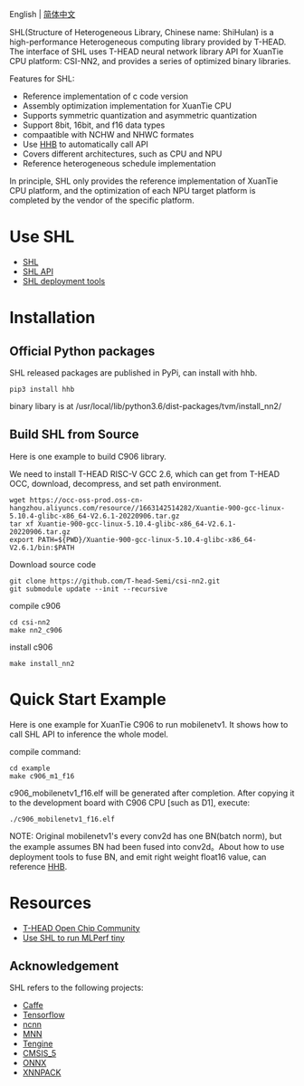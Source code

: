 English | [简体中文](./README_CN.md)

SHL(Structure of Heterogeneous Library, Chinese name: ShiHulan) is a high-performance Heterogeneous computing library provided by T-HEAD.
The interface of SHL uses T-HEAD neural network library API for XuanTie CPU platform: CSI-NN2, and provides a series of optimized binary libraries.

Features for SHL:

- Reference implementation of c code version
- Assembly optimization implementation for XuanTie CPU
- Supports symmetric quantization and asymmetric quantization
- Support 8bit, 16bit, and f16 data types
- compaatible with NCHW and NHWC formates
- Use [HHB](https://www.yuque.com/za4k4z/kvkcoh) to automatically call API
- Covers different architectures, such as CPU and NPU
- Reference heterogeneous schedule implementation

In principle, SHL only provides the reference implementation of XuanTie CPU platform, and the optimization of each NPU target platform is completed by the vendor of the specific platform.

# Use SHL

- [SHL](https://csi-nn2.opensource.alibaba.com/)
- [SHL API](https://www.yuque.com/za4k4z/kkzsw9)
- [SHL deployment tools](https://www.yuque.com/za4k4z/kvkcoh)

# Installation

## Official Python packages

SHL released packages are published in PyPi, can install with hhb.

```
pip3 install hhb
```

binary libary is at /usr/local/lib/python3.6/dist-packages/tvm/install_nn2/

## Build SHL from Source

Here is one example to build C906 library.

We need to install T-HEAD RISC-V GCC 2.6, which can get from T-HEAD OCC, download, decompress, and set path environment.

```
wget https://occ-oss-prod.oss-cn-hangzhou.aliyuncs.com/resource//1663142514282/Xuantie-900-gcc-linux-5.10.4-glibc-x86_64-V2.6.1-20220906.tar.gz
tar xf Xuantie-900-gcc-linux-5.10.4-glibc-x86_64-V2.6.1-20220906.tar.gz
export PATH=${PWD}/Xuantie-900-gcc-linux-5.10.4-glibc-x86_64-V2.6.1/bin:$PATH
```

Download source code

```
git clone https://github.com/T-head-Semi/csi-nn2.git
git submodule update --init --recursive
```

compile c906

```
cd csi-nn2
make nn2_c906
```

install c906

```
make install_nn2
```

# Quick Start Example

Here is one example for XuanTie C906 to run mobilenetv1. It shows how to call SHL API to inference the whole model.

compile command:

```
cd example
make c906_m1_f16
```

c906_mobilenetv1_f16.elf will be generated after completion.
After copying it to the development board with C906 CPU [such as D1], execute:

```
./c906_mobilenetv1_f16.elf
```

NOTE: Original mobilenetv1's every conv2d has one BN(batch norm), but the example assumes BN had been fused into conv2d。About how to use deployment tools to fuse BN, and emit right weight float16 value, can reference [HHB](https://www.yuque.com/za4k4z/kvkcoh).

# Resources

- [T-HEAD Open Chip Community](https://xrvm.com/)
- [Use SHL to run MLPerf tiny](https://github.com/mlcommons/tiny_results_v0.7/tree/main/open/Alibaba)

## Acknowledgement

SHL refers to the following projects:

- [Caffe](https://github.com/BVLC/caffe)
- [Tensorflow](https://github.com/tensorflow/tensorflow)
- [ncnn](https://github.com/Tencent/ncnn)
- [MNN](https://github.com/alibaba/MNN)
- [Tengine](https://github.com/OAID/Tengine)
- [CMSIS_5](https://github.com/ARM-software/CMSIS_5)
- [ONNX](https://github.com/onnx/onnx)
- [XNNPACK](https://github.com/google/XNNPACK)
